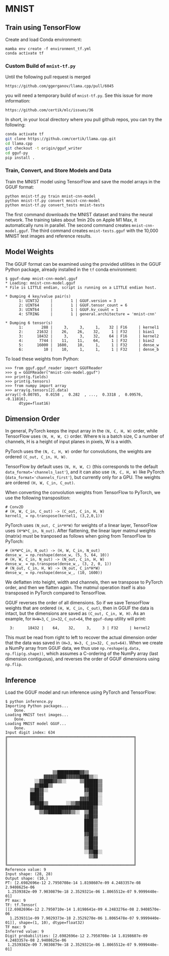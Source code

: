 # MNIST

## Train using TensorFlow

Create and load Conda environment:

    mamba env create -f environment_tf.yml
    conda activate tf

### Custom Build of `mnist-tf.py`

Until the following pull request is merged

    https://github.com/ggerganov/llama.cpp/pull/6045

you will need a temporary build of `mnist-tf.py`. See this issue
for more information:

    https://github.com/certik/mlc/issues/36

In short, in your local directory where you pull github repos, you
can try the following:

```bash
conda activate tf
git clone https://github.com/certik/llama.cpp.git
cd llama.cpp
git checkout -t origin/gguf_writer
cd gguf-py
pip install .
```

### Train, Convert, and Store Models and Data

Train the MNIST model using TensorFlow and save the model arrays in the GGUF
format:

    python mnist-tf.py train mnist-cnn-model
    python mnist-tf.py convert mnist-cnn-model
    python mnist-tf.py convert_tests mnist-tests

The first command downloads the MNIST dataset and trains the neural network.
The training takes about 1min 20s on Apple M1 Max, it automatically runs in
parallel. The second command creates `mnist-cnn-model.gguf`. The third command
creates `mnist-tests.gguf` with the 10,000 MNIST test images and reference
results.

## Model Weights

The GGUF format can be examined using the provided utilities in the GGUF Python
package, already installed in the `tf` conda environment:

    $ gguf-dump mnist-cnn-model.gguf
    * Loading: mnist-cnn-model.gguf
    * File is LITTLE endian, script is running on a LITTLE endian host.

    * Dumping 4 key/value pair(s)
          1: UINT32     |        1 | GGUF.version = 3
          2: UINT64     |        1 | GGUF.tensor_count = 6
          3: UINT64     |        1 | GGUF.kv_count = 1
          4: STRING     |        1 | general.architecture = 'mnist-cnn'

    * Dumping 6 tensor(s)
          1:        288 |     3,     3,     1,    32 | F16     | kernel1
          2:      21632 |    26,    26,    32,     1 | F32     | bias1
          3:      18432 |     3,     3,    32,    64 | F16     | kernel2
          4:       7744 |    11,    11,    64,     1 | F32     | bias2
          5:      16000 |  1600,    10,     1,     1 | F32     | dense_w
          6:         10 |    10,     1,     1,     1 | F32     | dense_b

To load these weights from Python:

    >>> from gguf.gguf_reader import GGUFReader
    >>> g = GGUFReader("mnist-cnn-model.gguf")
    >>> print(g.fields)
    >>> print(g.tensors)
    >>> from numpy import array
    >>> array(g.tensors[2].data)
    array([-0.00785,  0.0158 ,  0.282  , ...,  0.3318 ,  0.09576, -0.11816],
          dtype=float16)

## Dimension Order

In general, PyTorch keeps the input array in the `(N, C, H, W)` order, while
TensorFlow uses `(N, H, W, C)` order. Where `N` is a batch size, C a number of
channels, H is a height of input planes in pixels, W is a width.

PyTorch uses the `(N, C, H, W)` order for convolutions, the weights are ordered
`(C_out, C_in, H, W)`.

TensorFlow by default uses `(N, H, W, C)` (this corresponds to the default
`data_format='channels_last'`), and it can also use `(N, C, H, W)` like PyTorch
(`data_format='channels_first'`), but currently only for a GPU.
The weights are ordered `(H, W, C_in, C_out)`.

When converting the convolution weights from TensorFlow to PyTorch, we use the
following transposition:

    # Conv2D
    # (H, W, C_in, C_out) -> (C_out, C_in, H, W)
    kernel1_ = np.transpose(kernel1, (3,2,0,1))

PyTorch uses `(N_out, C_in*H*W)` for weights of a linear layer, TensorFlow uses
`(H*W*C_in, N_out)`. After flattening, the linear layer matmul weights (matrix)
must be tranposed as follows when going from TensorFlow to PyTorch:

    # (H*W*C_in, N_out) -> (H, W, C_in, N_out)
    dense_w_ = np.reshape(dense_w, (5, 5, 64, 10))
    # (H, W, C_in, N_out) -> (N_out, C_in, H, W)
    dense_w_ = np.transpose(dense_w_, (3, 2, 0, 1))
    # (N_out, C_in, H, W) -> (N_out, C_in*H*W)
    dense_w_ = np.reshape(dense_w_, (10, 1600))

We deflatten into height, width and channels, then we transpose to PyTorch
order, and then we flatten again. The matmul operation itself is also
transposed in PyTorch compared to TensorFlow.

GGUF reverses the order of all dimensions. So if we save TensorFlow weights
that are ordered `(H, W, C_in, C_out)`, then in GGUF the data is intact, but
the dimensions are saved as `(C_out, C_in, W, H)`. As an example, for `H=W=3`,
`C_in=32`, `C_out=64`, the `gguf-dump` utility will print:

      3:      18432 |    64,    32,     3,     3 | F32     | kernel2

This must be read from right to left to recover the actual dimension order that
the data was saved in `(H=3, W=3, C_in=32, C_out=64)`. When we create a NumPy
array from GGUF data, we thus use `np.reshape(g.data, np.flip(g.shape))`, which
assumes a C-ordering of the NumPy array (last dimension contiguous), and
reverses the order of GGUF dimensions using `np.flip`.


## Inference

Load the GGUF model and run inference using PyTorch and TensorFlow:

    $ python inference.py
    Importing Python packages...
        Done.
    Loading MNIST test images...
        Done.
    Loading MNIST model GGUF...
        Done.
    Input digit index: 634
    ╔════════════════════════════════════════════════════════╗
    ║                                                        ║
    ║                                                        ║
    ║                                                        ║
    ║                                                        ║
    ║                                                        ║
    ║                                                        ║
    ║                                                        ║
    ║                    ▒▒██████████▓▓▒▒                    ║
    ║                ▓▓▓▓▓▓████▓▓▓▓▓▓████▒▒░░                ║
    ║            ░░▓▓████▓▓▒▒░░      ▒▒██████▒▒              ║
    ║            ▓▓████▒▒              ██████▒▒              ║
    ║          ▒▒██▓▓░░                ▓▓████▒▒              ║
    ║          ████▓▓                  ▒▒████░░              ║
    ║          ████▓▓                ▓▓▓▓████░░              ║
    ║          ▓▓████▒▒        ░░▒▒▓▓████████░░              ║
    ║            ▓▓████████████████████████▓▓                ║
    ║              ▒▒▓▓██████▓▓▓▓▒▒░░  ▒▒██▓▓                ║
    ║                                  ▓▓██▓▓                ║
    ║                                  ████▒▒                ║
    ║                                  ████▒▒                ║
    ║                                  ████▒▒                ║
    ║                                  ▓▓██▒▒                ║
    ║                                  ▒▒██▓▓                ║
    ║                                  ▒▒██▓▓                ║
    ║                                  ▒▒██▓▓                ║
    ║                                  ░░▓▓██░░              ║
    ║                                    ▒▒▓▓                ║
    ║                                                        ║
    ╚════════════════════════════════════════════════════════╝
    Reference value: 9
    Input shape: (28, 28)
    Output shape: (10,)
    PT: [2.6982696e-12 2.7950708e-14 1.8198607e-09 4.2483357e-08 2.9408625e-06
     1.2539382e-09 7.9030879e-18 2.3529321e-06 1.8065512e-07 9.9999440e-01]
    PT max: 9
    TF: tf.Tensor(
    [[2.6982696e-12 2.7950710e-14 1.8198641e-09 4.2483276e-08 2.9408570e-06
      1.2539311e-09 7.9029373e-18 2.3529278e-06 1.8065478e-07 9.9999440e-01]], shape=(1, 10), dtype=float32)
    TF max: 9
    Inferred value: 9
    Digit probabilities: [2.6982696e-12 2.7950708e-14 1.8198607e-09 4.2483357e-08 2.9408625e-06
     1.2539382e-09 7.9030879e-18 2.3529321e-06 1.8065512e-07 9.9999440e-01]
